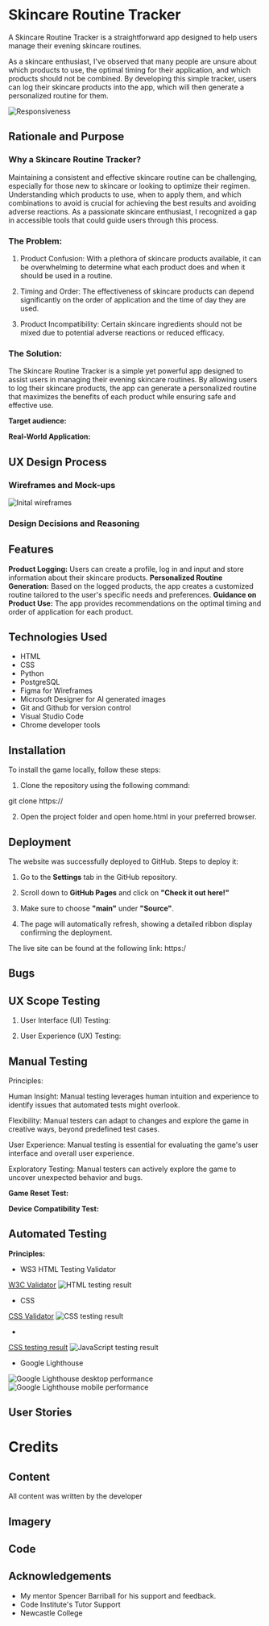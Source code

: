 # Skincare Routine Tracker

A Skincare Routine Tracker is a straightforward app designed to help users manage their evening skincare routines. 

As a skincare enthusiast, I've observed that many people are unsure about which products to use, the optimal timing for their application, and which products should not be combined. By developing this simple tracker, users can log their skincare products into the app, which will then generate a personalized routine for them.


![Responsiveness]()

## Rationale and Purpose

### Why a Skincare Routine Tracker?
Maintaining a consistent and effective skincare routine can be challenging, especially for those new to skincare or looking to optimize their regimen. Understanding which products to use, when to apply them, and which combinations to avoid is crucial for achieving the best results and avoiding adverse reactions. As a passionate skincare enthusiast, I recognized a gap in accessible tools that could guide users through this process.

### The Problem:
1. Product Confusion: With a plethora of skincare products available, it can be overwhelming to determine what each product does and when it should be used in a routine.

2. Timing and Order: The effectiveness of skincare products can depend significantly on the order of application and the time of day they are used.

3. Product Incompatibility: Certain skincare ingredients should not be mixed due to potential adverse reactions or reduced efficacy.

### The Solution:
The Skincare Routine Tracker is a simple yet powerful app designed to assist users in managing their evening skincare routines. By allowing users to log their skincare products, the app can generate a personalized routine that maximizes the benefits of each product while ensuring safe and effective use.


**Target audience:**


**Real-World Application:**


## UX Design Process

### Wireframes and Mock-ups 


![Inital wireframes]()

### Design Decisions and Reasoning


## Features

**Product Logging:** Users can create a profile, log in and input and store information about their skincare products.
**Personalized Routine Generation:** Based on the logged products, the app creates a customized routine tailored to the user's specific needs and preferences.
**Guidance on Product Use:** The app provides recommendations on the optimal timing and order of application for each product.


## Technologies Used

- HTML
- CSS
- Python
- PostgreSQL
- Figma for Wireframes
- Microsoft Designer for AI generated images
- Git and Github for version control
- Visual Studio Code
- Chrome developer tools

## Installation

To install the game locally, follow these steps:

1. Clone the repository using the following command:

git clone https://

2. Open the project folder and open home.html in your preferred browser.

## Deployment

The website was successfully deployed to GitHub. Steps to deploy it:

1. Go to the **Settings** tab in the GitHub repository.

2. Scroll down to **GitHub Pages** and click on **"Check it out here!"**

3. Make sure to choose **"main"** under **"Source"**.

4. The page will automatically refresh, showing a detailed ribbon display confirming the deployment.

The live site can be found at the following link: https:/

## Bugs


## UX Scope Testing


1. User Interface (UI) Testing:


2. User Experience (UX) Testing:



## Manual Testing

Principles:

Human Insight: Manual testing leverages human intuition and experience to identify issues that automated tests might overlook.

Flexibility: Manual testers can adapt to changes and explore the game in creative ways, beyond predefined test cases.

User Experience: Manual testing is essential for evaluating the game's user interface and overall user experience.

Exploratory Testing: Manual testers can actively explore the game to uncover unexpected behavior and bugs.


**Game Reset Test:**

**Device Compatibility Test:**

## Automated Testing

**Principles:**


- WS3 HTML Testing Validator

[W3C Validator](https://validator.w3.org/)
![HTML testing result](/assets/images/)

- CSS 

[CSS Validator](https://validator.w3.org/)
![CSS testing result](/assets/images/)

- 


[CSS testing result](https://www.jslint.com/)
![JavaScript testing result](/assets/images/)

- Google Lighthouse

![Google Lighthouse desktop performance](/assets/images/)
![Google Lighthouse mobile performance](/assets/images/)

## User Stories



# Credits

## Content

All content was written by the developer


## Imagery

## Code

## Acknowledgements

- My mentor Spencer Barriball for his support and feedback.
- Code Institute's Tutor Support
- Newcastle College